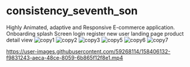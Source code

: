 # consistency_seventh_son

Highly Animated, adaptive and Responsive E-commerce application.
Onboarding
splash Screen
login
register new user
landing page
product detail view
![copy1](https://user-images.githubusercontent.com/59268114/158399644-4b9c63a3-9d2b-40ec-8815-1e909dce99ee.jpg)
![copy2](https://user-images.githubusercontent.com/59268114/158399676-dee0428b-c84d-4cab-990a-878f7a5d5d5d.jpg)
![copy3](https://user-images.githubusercontent.com/59268114/158399747-e9d3d1aa-0932-4a22-9956-e5fb54d34942.jpg)
![copy5](https://user-images.githubusercontent.com/59268114/158399770-e7ae58c6-7ac3-4320-86f0-ddb9fd88d650.jpg)
![copy6](https://user-images.githubusercontent.com/59268114/158399809-9131ec8c-12fb-4921-b10a-407c3731aa7b.jpg)
![copy7](https://user-images.githubusercontent.com/59268114/158399904-ebde8c9f-fac6-4f22-bf43-db2eb5ed5ed4.jpg)

https://user-images.githubusercontent.com/59268114/158406132-f9831243-aeca-48ce-8059-6b865f12f8e1.mp4

